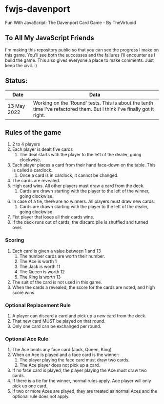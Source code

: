 # fwjs-davenport
Fun With JavaScript: The Davenport Card Game - By TheVirtuoid

## To All My JavaScript Friends

I'm making this repository public so that you can see the progress I make on this game.
You'll see both the successes and the failures I'll encounter as I build the game. 
This also gives everyone a place to make comments. Just keep the civil. :)

## Status:

| Date        | Data                                                                                                                    | 
|-------------|-------------------------------------------------------------------------------------------------------------------------|
| 13 May 2022 | Working on the 'Round' tests. This is about the tenth time I've refactored them. But I think I've finally got it right. |




## Rules of the game

1. 2 to 4 players
2. Each player is dealt five cards
   1. The deal starts with the player to the left of the dealer, going clockwise.
3. Each player places a card from their hand face-down on the table. This is called a cardlock.
   1. Once a card is in cardlock, it cannot be changed.
4. The cards are revealed.
5. High card wins. All other players must draw a card from the deck.
   1. Cards are drawn starting with the player to the left of the winner, going clockwise.
6. In case of a tie, there are no winners. All players must draw new cards.
   1. Cards are drawn starting with the player to the left of the dealer, going clockwise
7. Fist player that loses all their cards wins.
8. If the deck runs out of cards, the discard pile is shuffled and turned over.

### Scoring
1. Each card is given a value between 1 and 13
   1. The number cards are worth their number.
   2. The Ace is worth 1
   3. The Jack is worth 11
   4. The Queen is worth 12
   5. The King is worth 13
2. The suit of the card is not used in this game.
3. When the cards a revealed, the score for the cards are noted, and high score wins.

### Optional Replacement Rule
1. A player can discard a card and pick up a new card from the deck.
2. That new card MUST be played on that round.
3. Only one card can be exchanged per round.

### Optional Ace Rule
1. The Ace beats any face card (Jack, Queen, King)
2. When an Ace is played and a face card is the winner:
   1. The player playing the face card must draw two cards.
   2. The Ace player does not pick up a card.
3. If no face card is played, the player playing the Ace must draw two cards.
4. If there is a tie for the winner, normal rules apply. Ace player will only pick up one card.
5. If two or more Aces are played, they are treated as normal Aces and the optional rule does not apply.

